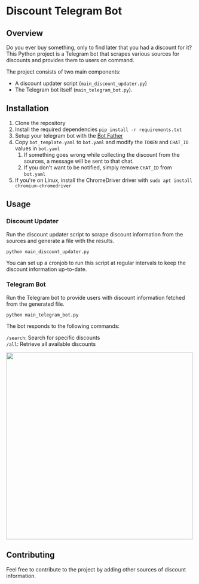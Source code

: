 # Discount Telegram Bot

## Overview

Do you ever buy something, only to find later that you had a discount for it?  
This Python project is a Telegram bot that scrapes various sources for discounts and provides them to users on command.

The project consists of two main components:
- A discount updater script (`main_discount_updater.py`)
- The Telegram bot itself (`main_telegram_bot.py`).

## Installation

1. Clone the repository
2. Install the required dependencies ```pip install -r requirements.txt```
3. Setup your telegram bot with the [Bot Father](https://telegram.me/BotFather)
4. Copy `bot_template.yaml` to `bot.yaml` and modify the `TOKEN` and `CHAT_ID` values in `bot.yaml`
   1. If something goes wrong while collecting the discount from the sources, a message will be sent to that chat.
   2. If you don't want to be notified, simply remove `CHAT_ID` from `bot.yaml`
5. If you're on Linux, install the ChromeDriver driver with `sudo apt install chromium-chromedriver`

## Usage

### Discount Updater
Run the discount updater script to scrape discount information from the sources and generate a file with the results.

```python main_discount_updater.py```

You can set up a cronjob to run this script at regular intervals to keep the discount information up-to-date.

### Telegram Bot
Run the Telegram bot to provide users with discount information fetched from the generated file.

```python main_telegram_bot.py```

The bot responds to the following commands:

`/search`: Search for specific discounts  
`/all`: Retrieve all available discounts

<img src="https://github.com/fmmagalhaes/discount-telegram-bot/assets/8866496/834dd1e3-a0fe-449b-9c9b-e2a6050dfc99" height="500">

## Contributing
Feel free to contribute to the project by adding other sources of discount information.
